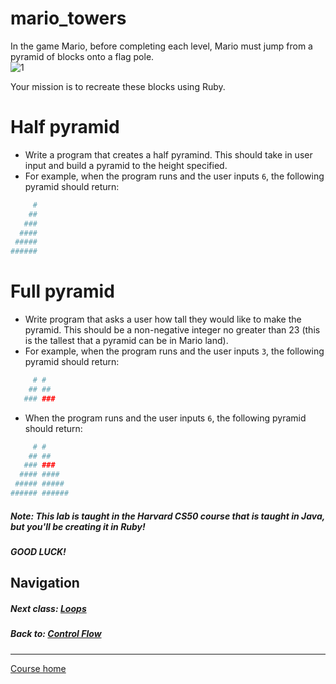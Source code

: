 # mario_towers
In the game Mario, before completing each level, Mario must jump from a pyramid of blocks onto a flag pole.  
![1](http://i.imgur.com/7hHCuUQ.gif)  

Your mission is to recreate these blocks using Ruby. 


# Half pyramid
- Write a program that creates a half pyramind. This should take in user input and build a pyramid to the height specified.
- For example, when the program runs and the user inputs `6`, the following pyramid should return:  
```ruby
     # 
    ## 
   ### 
  #### 
 ##### 
###### 
```

# Full pyramid

- Write program that asks a user how tall they would like to make the pyramid. This should be a non-negative integer no greater than 23 (this is the tallest that a pyramid can be in Mario land).
- For example, when the program runs and the user inputs `3`, the following pyramid should return:  
```ruby
     # #
    ## ##
   ### ###
```
- When the program runs and the user inputs `6`, the following pyramid should return:  
```ruby
     # #
    ## ##
   ### ###
  #### ####
 ##### #####
###### ######
```

##### Note: This lab is taught in the Harvard CS50 course that is taught in Java, but you'll be creating it in Ruby!  
##### GOOD LUCK!

## Navigation  
##### Next class: [Loops](https://github.com/Coderdotnew/intro_web_apps_acp/tree/master/04_class)    
##### Back to: [Control Flow](https://github.com/Coderdotnew/intro_web_apps_acp/tree/master/03_class)  
---  
[Course home](https://github.com/Coderdotnew/intro_web_apps_acp) 